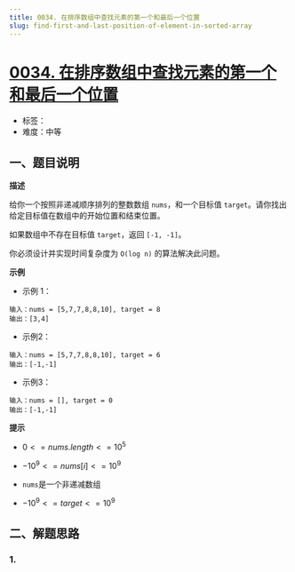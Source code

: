 ```yaml
---
title: 0034. 在排序数组中查找元素的第一个和最后一个位置
slug: find-first-and-last-position-of-element-in-sorted-array
---
```


# [0034. 在排序数组中查找元素的第一个和最后一个位置](https://leetcode.cn/problems/find-first-and-last-position-of-element-in-sorted-array/)

- 标签：
- 难度：中等

## 一、题目说明

**描述**

给你一个按照非递减顺序排列的整数数组 `nums`，和一个目标值 `target`。请你找出给定目标值在数组中的开始位置和结束位置。

如果数组中不存在目标值 `target`，返回 `[-1, -1]`。

你必须设计并实现时间复杂度为 `O(log n)` 的算法解决此问题。

**示例**

* 示例 1：

```text
输入：nums = [5,7,7,8,8,10], target = 8
输出：[3,4]
```

* 示例2：

```text
输入：nums = [5,7,7,8,8,10], target = 6
输出：[-1,-1]
```

* 示例3：

```text
输入：nums = [], target = 0
输出：[-1,-1]
```

**提示**

* $0 <= nums.length <= 10^5$

* $-10^9 <= nums[i] <= 10^9$

* `nums`是一个非递减数组

* $-10^9 <= target <= 10^9$

## 二、解题思路

### 1.
